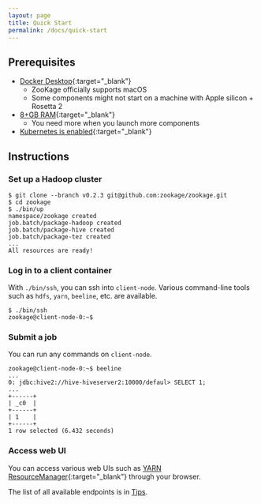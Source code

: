 ```yaml
---
layout: page
title: Quick Start
permalink: /docs/quick-start
---
```


## Prerequisites

- [Docker Desktop](https://www.docker.com/products/docker-desktop/){:target="_blank"}
  - ZooKage officially supports macOS
  - Some components might not start on a machine with Apple silicon + Rosetta 2
- [8+GB RAM](https://docs.docker.com/desktop/settings/mac/#advanced){:target="_blank"}
  - You need more when you launch more components
- [Kubernetes is enabled](https://docs.docker.com/get-started/orchestration/){:target="_blank"}

## Instructions

### Set up a Hadoop cluster

```console
$ git clone --branch v0.2.3 git@github.com:zookage/zookage.git
$ cd zookage
$ ./bin/up
namespace/zookage created
job.batch/package-hadoop created
job.batch/package-hive created
job.batch/package-tez created
...
All resources are ready!
```

### Log in to a client container

With `./bin/ssh`, you can ssh into `client-node`. Various command-line tools such as `hdfs`, `yarn`, `beeline`, etc. are available.

```console
$ ./bin/ssh
zookage@client-node-0:~$
```

### Submit a job

You can run any commands on `client-node`.

```console
zookage@client-node-0:~$ beeline
...
0: jdbc:hive2://hive-hiveserver2:10000/defaul> SELECT 1;
...
+------+
| _c0  |
+------+
| 1    |
+------+
1 row selected (6.432 seconds)
```

### Access web UI

You can access various web UIs such as [YARN ResourceManager](http://localhost:8088/cluster){:target="_blank"} through your browser.

The list of all available endpoints is in [Tips](/docs/tips#web-ui).
